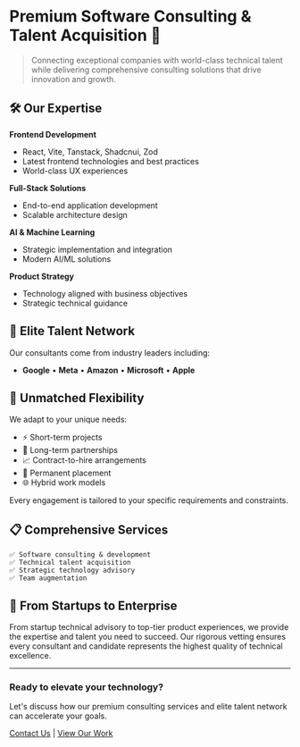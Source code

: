 # Premium Software Consulting & Talent Acquisition 🚀

> Connecting exceptional companies with world-class technical talent while delivering comprehensive consulting solutions that drive innovation and growth.

## 🛠️ Our Expertise

**Frontend Development**
- React, Vite, Tanstack, Shadcnui, Zod
- Latest frontend technologies and best practices
- World-class UX experiences

**Full-Stack Solutions**
- End-to-end application development
- Scalable architecture design

**AI & Machine Learning**
- Strategic implementation and integration
- Modern AI/ML solutions

**Product Strategy**
- Technology aligned with business objectives
- Strategic technical guidance

## 🌟 Elite Talent Network

Our consultants come from industry leaders including:
- **Google** • **Meta** • **Amazon** • **Microsoft** • **Apple**

## 🎯 Unmatched Flexibility

We adapt to your unique needs:
- ⚡ Short-term projects
- 🤝 Long-term partnerships  
- 📈 Contract-to-hire arrangements
- 👥 Permanent placement
- 🌐 Hybrid work models

Every engagement is tailored to your specific requirements and constraints.

## 📋 Comprehensive Services

```
✅ Software consulting & development
✅ Technical talent acquisition  
✅ Strategic technology advisory
✅ Team augmentation
```

## 🏢 From Startups to Enterprise

From startup technical advisory to top-tier product experiences, we provide the expertise and talent you need to succeed. Our rigorous vetting ensures every consultant and candidate represents the highest quality of technical excellence.

---

### Ready to elevate your technology? 

Let's discuss how our premium consulting services and elite talent network can accelerate your goals.

[Contact Us](mailto:amr@agtechgroup.solutions) | [View Our Work](https://github.com/AG-Technology-Group)
